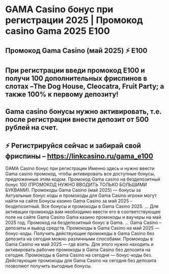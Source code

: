 # GAMA Casino бонус при регистрации 2025 | Промокод casino Gama 2025 E100

## Промокод Gama Casino (май 2025) ⚡️ E100

## При регистрации введи промокод E100 и получи 100 дополнительных фриспинов в слотах –The Dog House, Cleocatra, Fruit Party; а также 100% к первому депозиту!

## Gama casino бонусы нужно активировать, т.е. после регистрации внести депозит от 500 рублей на счет. 

## ⚡️ Регистрируйся сейчас и забирай свой фриспины – https://linkcasino.ru/gama_e100


GAMA Casino бонус при регистрации
Именно здесь и нужно ввести Gama casino промокод, чтобы активировать все доступные бонусы, предложенные этим кодом. Промокод Gama casino на бездепозитный бонус 100 (ПРОМОКОД НУЖНО ВВОДИТЬ ТОЛЬКО БОЛЬШИМИ БУКВАМИ). Промокоды Gama Casino (май 2025) — бонусы за
Актуальные бонус коды и промокоды для Gama Casino игроки могут найти на сайте Бонусы казино Gama Casino за май 2025 - бездепозитный.
Все бонусы и промокоды в Gama Casino 2025. ... Для активации промокода вам необходимо ввести его в соответствующее поле на сайте Gama Casino Gama казино промокоды и ваучеры на май 2025 год.
Промокод на бездепозитный бонус в Gama. ... Gama Casino – депозиты и вывод средств. Промокоды в Gama Casino на май 2025 — бонус-коды.
Получить действующие промокоды в Gama Casino без депозита на сегодня можно различными способами. Промокоды в Gama Casino на май 2025 — где взять.
Для этого нужно находить и активировать рабочие промокоды в Gama Casino без депозита на сегодня.
Промокоды в Gama Casino на сегодня — бонус-коды без. Действующие промокоды для Gama Casino на сегодня без депозита позволяют получить выгодные бонусы.


